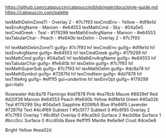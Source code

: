 https://github.com/catppuccin/catppuccin/blob/main/docs/style-guide.md
https://catppuccin.com/palette


texMathDelimZoneTI  - Overlay 2 - #7c7f93
texCmdEnv           - Yellow    - #df8e1d
texEnvArgName       - Maroon    - #e64553
texMathCmd          - Sky       - #04a5e5
texCmdGreek         - Teal      - #179299
texMathEnvArgName   - Maroon    - #e64553
texTabularChar      - Peach     - #fe640b
texDelim            - Overlay 2 - #7c7f93

hi! texMathDelimZoneTI guifg= #7c7f93
hi! texCmdEnv          guifg= #df8e1d
hi! texEnvArgName      guifg= #e64553
hi! texCmdGreek        guifg= #179299
hi! texMathCmd         guifg= #04a5e5
hi! texMathEnvArgName  guifg= #e64553
hi! texTabularChar     guifg= #fe640b
hi! texDelim           guifg= #7c7f93
hi! texMathSuperSub    guifg= #7c7f93
hi! texMathDelim       guifg= #dc8a78
hi! texMathSymbol      guifg= #7287fd
hi! texCmdItem         guifg= #dd7878
hi! texTitleArg        guifg= #eff1f5 gui=underline
hi! texEnvOpt          guifg= #179299 gui=italic






Rosewater #dc8a78
Flamingo  #dd7878
Pink      #ea76cb
Mauve     #8839ef
Red       #d20f39
Maroon    #e64553
Peach     #fe640b
Yellow    #df8e1d
Green     #40a02b
Teal      #179299
Sky       #04a5e5
Sapphire  #209fb5
Blue      #1e66f5 
Lavender  #7287fd
Text      #4c4f69 
Subtext   1 #5c5f77
Subtext   0 #6c6f85 
Overlay   2 #7c7f93 
Overlay   1 #8c8fa1 
Overlay   0 #9ca0b0 
Surface   2 #acb0be 
Surface   1 #bcc0cc 
Surface   0 #ccd0da
Base      #eff1f5 
Mantle    #e6e9ef
Crust     #dce0e8

Bright Yellow #eea02d